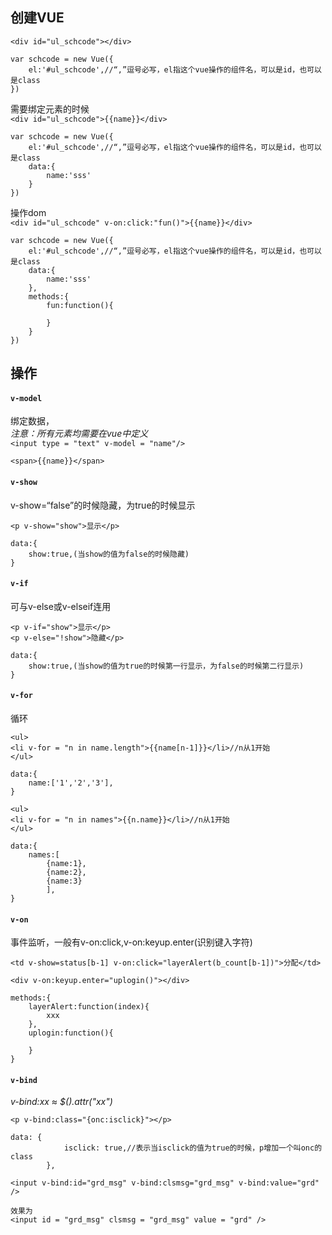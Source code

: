 ## 创建VUE  
`<div id="ul_schcode"></div>`  
```
var schcode = new Vue({
	el:'#ul_schcode',//“,”逗号必写，el指这个vue操作的组件名，可以是id，也可以是class
})
```  
需要绑定元素的时候  
`<div id="ul_schcode">{{name}}</div>`  
```
var schcode = new Vue({
	el:'#ul_schcode',//“,”逗号必写，el指这个vue操作的组件名，可以是id，也可以是class
	data:{
		name:'sss'
	}
})
```    
操作dom  
`<div id="ul_schcode" v-on:click:"fun()">{{name}}</div>`  
```
var schcode = new Vue({
	el:'#ul_schcode',//“,”逗号必写，el指这个vue操作的组件名，可以是id，也可以是class
	data:{
		name:'sss'
	},
	methods:{
		fun:function(){
			
		}
	}
})
```  
## 操作

#### `v-model`  
绑定数据，  
*注意：所有元素均需要在vue中定义*  
`<input type = "text" v-model = "name"/>`
```
<span>{{name}}</span>
```  
#### `v-show`  
v-show=“false”的时候隐藏，为true的时候显示  
```
<p v-show="show">显示</p>
```  

```
data:{
	show:true,(当show的值为false的时候隐藏)
}
``` 
#### `v-if`  
可与v-else或v-elseif连用  
```
<p v-if="show">显示</p>
<p v-else="!show">隐藏</p>
```  

```
data:{
	show:true,(当show的值为true的时候第一行显示，为false的时候第二行显示)
}
``` 
#### `v-for`  
循环  
```
<ul>
<li v-for = "n in name.length">{{name[n-1]}}</li>//n从1开始
</ul>

data:{
	name:['1','2','3'],
}
```  

```
<ul>
<li v-for = "n in names">{{n.name}}</li>//n从1开始
</ul>

data:{
	names:[
		{name:1},
		{name:2},
		{name:3}
		],
}
```  
#### `v-on`  
事件监听，一般有v-on:click,v-on:keyup.enter(识别键入字符)    
```
<td v-show=status[b-1] v-on:click="layerAlert(b_count[b-1])">分配</td>  

<div v-on:keyup.enter="uplogin()"></div>
```   

```
methods:{
	layerAlert:function(index){
		xxx
	},
	uplogin:function(){
		
	}
}
```  
#### `v-bind`  
*v-bind:xx ≈ $().attr("xx")*
```
<p v-bind:class="{onc:isclick}"></p>
```  

```
data: {
			isclick: true,//表示当isclick的值为true的时候，p增加一个叫onc的class
		},
```  

```
<input v-bind:id="grd_msg" v-bind:clsmsg="grd_msg" v-bind:value="grd" />
```  

```
效果为  
<input id = "grd_msg" clsmsg = "grd_msg" value = "grd" />
```  
 